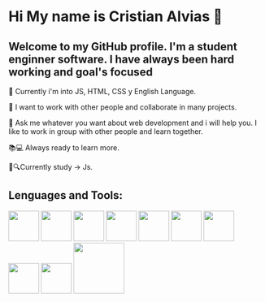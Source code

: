 # Hi My name is Cristian Alvias 👋


## Welcome to my GitHub profile. I'm a student enginner software. I have always been hard working and goal's focused

🌱 Currently i'm into JS, HTML, CSS y English Language.

👯 I want to work with other people and collaborate in many projects.

💬 Ask me whatever you want about web development and i will help you. I like to work in group with other people and learn together.

📚💻 Always ready to learn more.

💛🔍Currently study -> Js.


## Lenguages and Tools:
<a href="https://developer.mozilla.org/en-US/docs/Web/HTML"><img src="https://upload.wikimedia.org/wikipedia/commons/thumb/6/61/HTML5_logo_and_wordmark.svg/200px-HTML5_logo_and_wordmark.svg.png" width="60"></a>
<a href="https://developer.mozilla.org/en-US/docs/Web/CSS"><img src="https://blastcoding.com/wp-content/uploads/2018/10/CSS3.png" width="60"></a>
<a href="https://www.javascript.com/"><img src="https://i.imgur.com/IgwKCEI.png" width="60"></a>
<a href="https://sass-lang.com/"><img src="https://cdn3.iconfinder.com/data/icons/logos-and-brands-adobe/512/288_Sass-128.png" width="60"></a>
<a href="https://gulpjs.com/"><img src="https://cdn.iconscout.com/icon/free/png-256/gulp-226000.png" width="60"></a>
<a href="https://simple.wikipedia.org/wiki/C_(programming_language)"><img src="https://upload.wikimedia.org/wikipedia/commons/thumb/1/18/C_Programming_Language.svg/1200px-C_Programming_Language.svg.png" width="60"></a>
<a href="https://www.java.com/en/"><img src="https://www.megaleechers.com/storage/Java-Runtime-Environment-Icon.png" width="60"></a>
<a href="https://git-scm.com/"><img src="https://miro.medium.com/max/256/1*jHCCHizzA5H4VQ1ST1fA1A.png" width="60"></a>
<a href="https://visualstudio.microsoft.com/downloads/"><img src="https://upload.wikimedia.org/wikipedia/commons/thumb/5/59/Visual_Studio_Icon_2019.svg/1200px-Visual_Studio_Icon_2019.svg.png" width="60"></a>
<a href="https://unity.com/"><img src="https://media.sketchfab.com/models/a9299dd053cb46a0b2dfcffd378f1088/thumbnails/7874f49d3d204b76ba2324758424ca09/497179095e844e3cabc33d750ce4ee5a.jpeg" width="100"></a>
